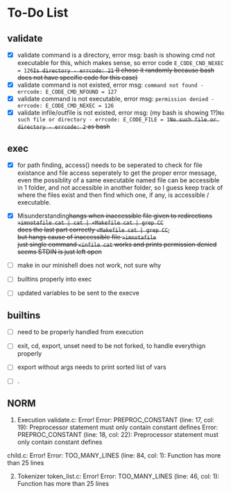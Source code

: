 # To-Do List

## validate
- [x] validate command is a directory, error msg: bash is showing cmd not executable for this, which makes sense, so error code `E_CODE_CND_NEXEC = 126`~~`Is directory - errcode: 21` (I chose it randomly because bash does not have specific code for this case)~~
- [x] validate command is not existed, error msg: `command not found - errcode: E_CODE_CMD_NFOUND = 127`
- [x] validate command is not executable, error msg: `permission denied - errcode: E_CODE_CMD_NEXEC = 126`
- [x] validate infile/outfile is not existed, error msg: (my bash is showing 1?)`No such file or directory - errcode: E_CODE_FILE = 1`~~`No such file or directory - errcode: 2` as bash~~

## exec
- [x] for path finding, access() needs to be seperated to check for file existance and file access seperately to get the proper error message, even the possiblity of a same executable named file can be accessible in 1 folder, and not accessible in another folder, so I guess keep track of where the files exist and then find which one, if any, is accessible / executable.
- [x] Misunderstanding~~hangs when inaccessible file given to redirections <br>~~
~~```>imnotafile cat | cat | <Makefile cat | grep CC``` <br>~~
~~does the last part correctly ```<Makefile cat | grep CC```,<br>~~
~~but hangs cause of inaccessible file ```>imnotafile``` <br>~~
~~just single command `<infile cat` works and prints permission denied <br>~~
~~seems STDIN is just left open~~
- [ ] make in our minishell does not work, not sure why
- [ ] builtins properly into exec
- [ ] updated variables to be sent to the execve


## builtins
- [ ] need to be properly handled from execution
- [ ] exit, cd, export, unset need to be not forked, to handle everythign properly
- [ ] export without args needs to print sorted list of vars
- [ ] .


## NORM
1. Execution
validate.c: Error!
Error: PREPROC_CONSTANT     (line:  17, col:  19):      Preprocessor statement must only contain constant defines
Error: PREPROC_CONSTANT     (line:  18, col:  22):      Preprocessor statement must only contain constant defines

child.c: Error!
Error: TOO_MANY_LINES       (line:  84, col:   1):      Function has more than 25 lines

2. Tokenizer
token_list.c: Error!
Error: TOO_MANY_LINES       (line:  46, col:   1):      Function has more than 25 lines


